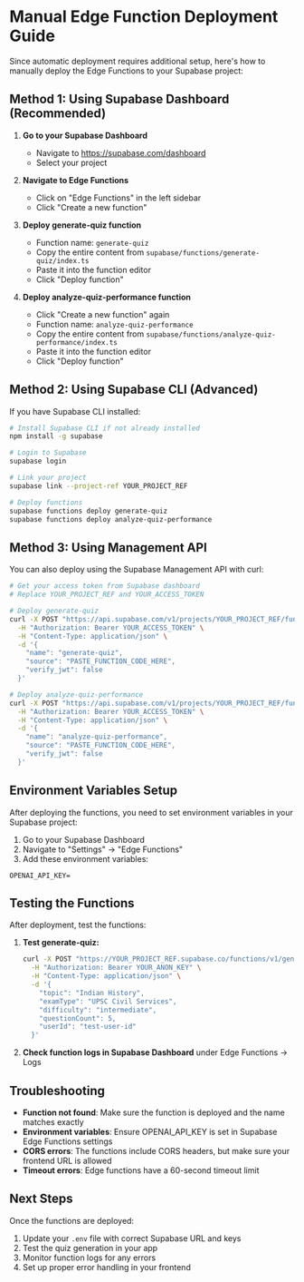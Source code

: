 # Manual Edge Function Deployment Guide

Since automatic deployment requires additional setup, here's how to manually deploy the Edge Functions to your Supabase project:

## Method 1: Using Supabase Dashboard (Recommended)

1. **Go to your Supabase Dashboard**
   - Navigate to https://supabase.com/dashboard
   - Select your project

2. **Navigate to Edge Functions**
   - Click on "Edge Functions" in the left sidebar
   - Click "Create a new function"

3. **Deploy generate-quiz function**
   - Function name: `generate-quiz`
   - Copy the entire content from `supabase/functions/generate-quiz/index.ts`
   - Paste it into the function editor
   - Click "Deploy function"

4. **Deploy analyze-quiz-performance function**
   - Click "Create a new function" again
   - Function name: `analyze-quiz-performance`
   - Copy the entire content from `supabase/functions/analyze-quiz-performance/index.ts`
   - Paste it into the function editor
   - Click "Deploy function"

## Method 2: Using Supabase CLI (Advanced)

If you have Supabase CLI installed:

```bash
# Install Supabase CLI if not already installed
npm install -g supabase

# Login to Supabase
supabase login

# Link your project
supabase link --project-ref YOUR_PROJECT_REF

# Deploy functions
supabase functions deploy generate-quiz
supabase functions deploy analyze-quiz-performance
```

## Method 3: Using Management API

You can also deploy using the Supabase Management API with curl:

```bash
# Get your access token from Supabase dashboard
# Replace YOUR_PROJECT_REF and YOUR_ACCESS_TOKEN

# Deploy generate-quiz
curl -X POST "https://api.supabase.com/v1/projects/YOUR_PROJECT_REF/functions/generate-quiz" \
  -H "Authorization: Bearer YOUR_ACCESS_TOKEN" \
  -H "Content-Type: application/json" \
  -d '{
    "name": "generate-quiz",
    "source": "PASTE_FUNCTION_CODE_HERE",
    "verify_jwt": false
  }'

# Deploy analyze-quiz-performance
curl -X POST "https://api.supabase.com/v1/projects/YOUR_PROJECT_REF/functions/analyze-quiz-performance" \
  -H "Authorization: Bearer YOUR_ACCESS_TOKEN" \
  -H "Content-Type: application/json" \
  -d '{
    "name": "analyze-quiz-performance", 
    "source": "PASTE_FUNCTION_CODE_HERE",
    "verify_jwt": false
  }'
```

## Environment Variables Setup

After deploying the functions, you need to set environment variables in your Supabase project:

1. Go to your Supabase Dashboard
2. Navigate to "Settings" → "Edge Functions"
3. Add these environment variables:

```
OPENAI_API_KEY=
```

## Testing the Functions

After deployment, test the functions:

1. **Test generate-quiz:**
   ```bash
   curl -X POST "https://YOUR_PROJECT_REF.supabase.co/functions/v1/generate-quiz" \
     -H "Authorization: Bearer YOUR_ANON_KEY" \
     -H "Content-Type: application/json" \
     -d '{
       "topic": "Indian History",
       "examType": "UPSC Civil Services",
       "difficulty": "intermediate",
       "questionCount": 5,
       "userId": "test-user-id"
     }'
   ```

2. **Check function logs in Supabase Dashboard** under Edge Functions → Logs

## Troubleshooting

- **Function not found**: Make sure the function is deployed and the name matches exactly
- **Environment variables**: Ensure OPENAI_API_KEY is set in Supabase Edge Functions settings
- **CORS errors**: The functions include CORS headers, but make sure your frontend URL is allowed
- **Timeout errors**: Edge functions have a 60-second timeout limit

## Next Steps

Once the functions are deployed:
1. Update your `.env` file with correct Supabase URL and keys
2. Test the quiz generation in your app
3. Monitor function logs for any errors
4. Set up proper error handling in your frontend